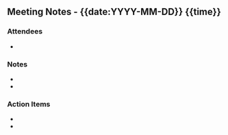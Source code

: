 ## Meeting Notes - {{date:YYYY-MM-DD}} {{time}}

### Attendees
- <!-- List of attendees. -->

### Notes
- <!-- List key discussion points. -->
- 

### Action Items
- <!-- List action items and responsibilities. -->
- 

<!-- Note: Clear meeting notes ensure everyone is on the same page! -->